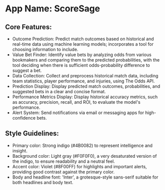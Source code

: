 # **App Name**: ScoreSage

## Core Features:

- Outcome Prediction: Predict match outcomes based on historical and real-time data using machine learning models; incorporates a tool for choosing information to include.
- Value Bet Finder: Identify value bets by analyzing odds from various bookmakers and comparing them to the predicted probabilities, with the tool deciding when there is sufficient odds-probability difference to suggest a bet.
- Data Collection: Collect and preprocess historical match data, including team statistics, player performance, and injuries, using The Odds API.
- Prediction Display: Display predicted match outcomes, probabilities, and suggested bets in a clear and concise format.
- Performance Metrics Display: Display historical accuracy metrics, such as accuracy, precision, recall, and ROI, to evaluate the model's performance.
- Alert System: Send notifications via email or messaging apps for high-confidence bets.

## Style Guidelines:

- Primary color: Strong indigo (#4B0082) to represent intelligence and insight.
- Background color: Light gray (#F0F0F0), a very desaturated version of the indigo, to ensure readability and a neutral feel.
- Accent color: Violet (#8F00FF) for highlights and important alerts, providing good contrast against the primary color.
- Body and headline font: 'Inter', a grotesque-style sans-serif suitable for both headlines and body text.